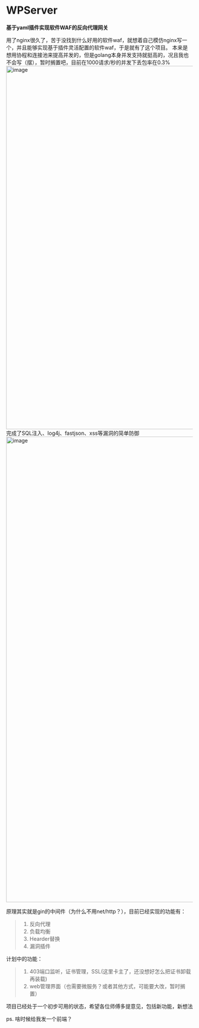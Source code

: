 # WPServer

**基于yaml插件实现软件WAF的反向代理网关**

用了nginx很久了，苦于没找到什么好用的软件waf，就想着自己模仿nginx写一个，并且能够实现基于插件灵活配置的软件waf，于是就有了这个项目。
本来是想用协程和连接池来提高并发的，但是golang本身并发支持就挺高的，况且我也不会写（摆），暂时搁置吧，目前在1000请求/秒的并发下丢包率在0.3%
<img width="980" alt="image" src="https://user-images.githubusercontent.com/43137902/208852671-f5f2614b-afd5-42b4-9f44-73749d74e13b.png">
完成了SQL注入、log4j、fastjson、xss等漏洞的简单防御
<img width="1256" alt="image" src="https://user-images.githubusercontent.com/43137902/210027936-734e26e8-9e80-42eb-a356-caff2db7621f.png">


原理其实就是gin的中间件（为什么不用net/http？），目前已经实现的功能有：

> 1. 反向代理
> 2. 负载均衡
> 3. Hearder替换
> 4. 漏洞插件

计划中的功能：

> 1. 403端口监听，证书管理，SSL(这里卡主了，还没想好怎么把证书卸载再装载)
> 2. web管理界面（也需要微服务？或者其他方式，可能要大改，暂时搁置）

项目已经处于一个初步可用的状态，希望各位师傅多提意见，包括新功能，新想法

ps. 啥时候给我发一个前端？
